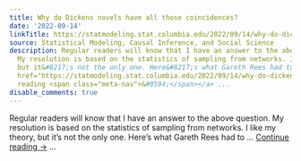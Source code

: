 ```yaml
---
title: Why do Dickens novels have all those coincidences?
date: '2022-09-14'
linkTitle: https://statmodeling.stat.columbia.edu/2022/09/14/why-do-dickens-novels-have-all-those-coincidences/
source: Statistical Modeling, Causal Inference, and Social Science
description: Regular readers will know that I have an answer to the above question.
  My resolution is based on the statistics of sampling from networks. I like my theory,
  but it&#8217;s not the only one. Here&#8217;s what Gareth Rees had to &#8230; <a
  href="https://statmodeling.stat.columbia.edu/2022/09/14/why-do-dickens-novels-have-all-those-coincidences/">Continue
  reading <span class="meta-nav">&#8594;</span></a> ...
disable_comments: true
---
```

Regular readers will know that I have an answer to the above question. My resolution is based on the statistics of sampling from networks. I like my theory, but it&#8217;s not the only one. Here&#8217;s what Gareth Rees had to &#8230; <a href="https://statmodeling.stat.columbia.edu/2022/09/14/why-do-dickens-novels-have-all-those-coincidences/">Continue reading <span class="meta-nav">&#8594;</span></a> ...
